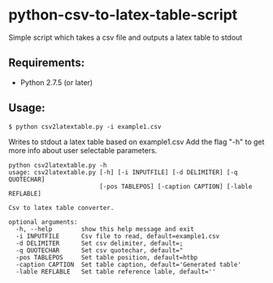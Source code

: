 # python-csv-to-latex-table-script
Simple script which takes a csv file and outputs a latex table to stdout


## Requirements:
* Python 2.7.5 (or later)

## Usage:
    $ python csv2latextable.py -i example1.csv
Writes to stdout a latex table based on example1.csv
Add the flag "-h" to get more info about user selectable parameters.

```
python csv2latextable.py -h
usage: csv2latextable.py [-h] [-i INPUTFILE] [-d DELIMITER] [-q QUOTECHAR]
                         [-pos TABLEPOS] [-caption CAPTION] [-lable REFLABLE]

Csv to latex table converter.

optional arguments:
  -h, --help        show this help message and exit
  -i INPUTFILE      Csv file to read, default=example1.csv
  -d DELIMITER      Set csv delimiter, default=;
  -q QUOTECHAR      Set csv quotechar, default="
  -pos TABLEPOS     Set table position, default=htbp
  -caption CAPTION  Set table caption, default='Generated table'
  -lable REFLABLE   Set table reference lable, default=''
```
